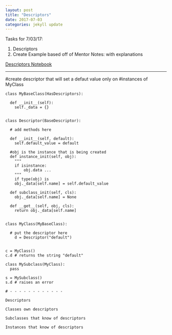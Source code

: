 ```yaml
---
layout: post
title: "Descriptors"
date: 2017-07-03
categories: jekyll update
---
```


Tasks for 7/03/17:
1. Descriptors
2. Create Example based off of Mentor Notes: with explanations

[Descriptors Notebook][dn]

_______________________________________________________________________________
#create descriptor that will set a defaut value only on
#instances of MyClass

~~~
class MyBaseClass(HasDescriptors):

  def __init__(self):
    self._data = {}


class Descriptor(BaseDescriptor):

  # add methods here

  def __init__(self, default):
  	self.default_value = default

  #obj is the instance that is being created
  def instance_init(self, obj):
    """
    if isinstance:
    	obj.data ...
    """
    if type(obj) is
    obj._data[self.name] = self.default_value

  def subclass_init(self, cls):
    obj._data[self.name] = None

  def __get__(self, obj, cls):
    return obj._data[self.name]


class MyClass(MyBaseClass):

  # put the descriptor here
	d = Descriptor("default")


c = MyClass()
c.d # returns the string "default"

class MySubclass(MyClass):
  pass

s = MySubclass()
s.d # raises an error

# - - - - - - - - - - - -

Descriptors

Classes own descriptors

Subclasses that know of descriptors

Instances that know of descriptors

~~~








[dn]:https://github.com/katierose1029/gsoc_work/blob/master/traitlet_testing/descriptors.ipynb
